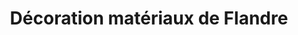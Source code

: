 ---
title: "Décoration matériaux de Flandre"
url: /paris/decoration-materiaux-de-flandre/
shop: à faire soi-même
---
